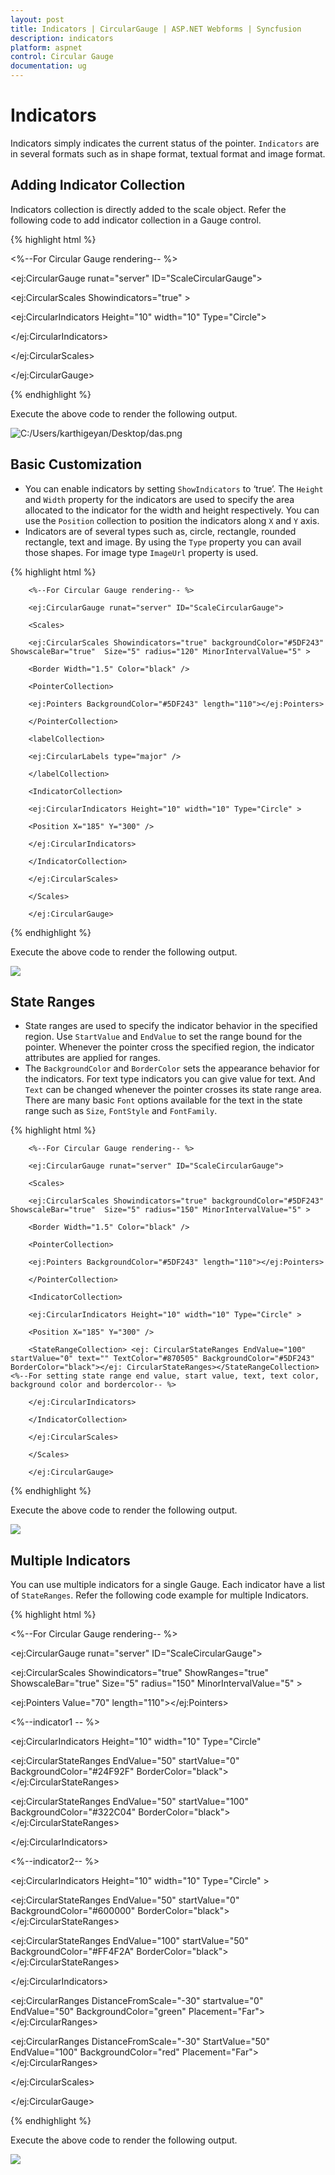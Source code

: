 ```yaml
---
layout: post
title: Indicators | CircularGauge | ASP.NET Webforms | Syncfusion
description: indicators
platform: aspnet
control: Circular Gauge
documentation: ug
---
```


# Indicators

Indicators simply indicates the current status of the pointer. `Indicators` are in several formats such as in shape format, textual format and image format.

## Adding Indicator Collection 

Indicators collection is directly added to the scale object. Refer the following code to add indicator collection in a Gauge control.


{% highlight html %}


<%--For Circular Gauge rendering-- %>

<ej:CircularGauge runat="server" ID="ScaleCircularGauge">

<Scales>

<ej:CircularScales Showindicators="true" >

<IndicatorCollection>

<ej:CircularIndicators Height="10" width="10" Type="Circle">

<Position X="185" Y="300" />

</ej:CircularIndicators>

</IndicatorCollection>

</ej:CircularScales>

</Scales>

</ej:CircularGauge>

{% endhighlight %}


Execute the above code to render the following output.

 ![C:/Users/karthigeyan/Desktop/das.png](Indicators_images/Indicators_img1.png)


## Basic Customization

* You can enable indicators by setting `ShowIndicators` to ‘true’. The `Height` and `Width` property for the indicators are used to specify the area allocated to the indicator for the width and height respectively. You can use the `Position` collection to position the indicators along `X` and `Y` axis. 
* Indicators are of several types such as, circle, rectangle, rounded rectangle, text and image. By using the `Type` property you can avail those shapes. For image type `ImageUrl` property is used. 


{% highlight html %}


        <%--For Circular Gauge rendering-- %>

        <ej:CircularGauge runat="server" ID="ScaleCircularGauge">

        <Scales>

        <ej:CircularScales Showindicators="true" backgroundColor="#5DF243" ShowscaleBar="true"  Size="5" radius="120" MinorIntervalValue="5" >

        <Border Width="1.5" Color="black" />

        <PointerCollection>

        <ej:Pointers BackgroundColor="#5DF243" length="110"></ej:Pointers>

        </PointerCollection>

        <labelCollection>

        <ej:CircularLabels type="major" />

        </labelCollection>

        <IndicatorCollection>

        <ej:CircularIndicators Height="10" width="10" Type="Circle" >

        <Position X="185" Y="300" />

        </ej:CircularIndicators>

        </IndicatorCollection>

        </ej:CircularScales>

        </Scales>

        </ej:CircularGauge>

{% endhighlight %}

Execute the above code to render the following output.

 ![](Indicators_images/Indicators_img2.png)


## State Ranges

* State ranges are used to specify the indicator behavior in the specified region. Use `StartValue` and `EndValue` to set the range bound for the pointer. Whenever the pointer cross the specified region, the indicator attributes are applied for ranges. 
* The `BackgroundColor` and `BorderColor` sets the appearance behavior for the indicators. For text type indicators you can give value for text. And `Text` can be changed whenever the pointer crosses its state range area. There are many basic `Font` options available for the text in the state range such as `Size`, `FontStyle` and `FontFamily`.


{% highlight html %}


        <%--For Circular Gauge rendering-- %>

        <ej:CircularGauge runat="server" ID="ScaleCircularGauge">

        <Scales>

        <ej:CircularScales Showindicators="true" backgroundColor="#5DF243" ShowscaleBar="true"  Size="5" radius="150" MinorIntervalValue="5" >

        <Border Width="1.5" Color="black" />

        <PointerCollection>

        <ej:Pointers BackgroundColor="#5DF243" length="110"></ej:Pointers>

        </PointerCollection>

        <IndicatorCollection>

        <ej:CircularIndicators Height="10" width="10" Type="Circle" >

        <Position X="185" Y="300" />

        <StateRangeCollection> <ej: CircularStateRanges EndValue="100" startValue="0" text="" TextColor="#870505" BackgroundColor="#5DF243" BorderColor="black"></ej: CircularStateRanges></StateRangeCollection><%--For setting state range end value, start value, text, text color, background color and bordercolor-- %>

        </ej:CircularIndicators>

        </IndicatorCollection>

        </ej:CircularScales>

        </Scales>

        </ej:CircularGauge>

{% endhighlight %}

Execute the above code to render the following output.

 ![](Indicators_images/Indicators_img3.png)


## Multiple Indicators

You can use multiple indicators for a single Gauge. Each indicator have a list of `StateRanges`. Refer the following code example for multiple Indicators.


{% highlight html %}


<%--For Circular Gauge rendering-- %>

<ej:CircularGauge runat="server" ID="ScaleCircularGauge">

<Scales>

<ej:CircularScales Showindicators="true" ShowRanges="true"  ShowscaleBar="true"  Size="5" radius="150" MinorIntervalValue="5" >

<PointerCollection>

<ej:Pointers  Value="70"  length="110"></ej:Pointers>

</PointerCollection>

<IndicatorCollection>

<%--indicator1 -- %>

<ej:CircularIndicators Height="10" width="10" Type="Circle"

<Position X="165" Y="300" />

<StateRangeCollection>

<ej:CircularStateRanges EndValue="50" startValue="0" BackgroundColor="#24F92F" BorderColor="black"></ej:CircularStateRanges>

<ej:CircularStateRanges EndValue="50" startValue="100" BackgroundColor="#322C04" BorderColor="black"></ej:CircularStateRanges></StateRangeCollection>

</ej:CircularIndicators>

<%--indicator2-- %>

<ej:CircularIndicators Height="10" width="10" Type="Circle" >

<Position X="215" Y="300" />

<StateRangeCollection>

<ej:CircularStateRanges EndValue="50" startValue="0" BackgroundColor="#600000" BorderColor="black"></ej:CircularStateRanges>

<ej:CircularStateRanges EndValue="100" startValue="50" BackgroundColor="#FF4F2A" BorderColor="black"></ej:CircularStateRanges></StateRangeCollection>

</ej:CircularIndicators>

</IndicatorCollection>

<RangeCollection>

<ej:CircularRanges DistanceFromScale="-30" startvalue="0" EndValue="50" BackgroundColor="green" Placement="Far"></ej:CircularRanges>

<ej:CircularRanges DistanceFromScale="-30" StartValue="50" EndValue="100" BackgroundColor="red" Placement="Far"></ej:CircularRanges>

</RangeCollection>

</ej:CircularScales>

</Scales>

</ej:CircularGauge>

{% endhighlight %}

Execute the above code to render the following output.

 ![](Indicators_images/Indicators_img4.png)





